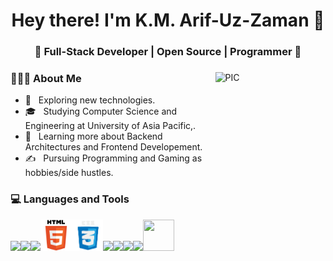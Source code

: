 <h1 align="center">Hey there! I'm K.M. Arif-Uz-Zaman 👋 </h1>
<h3 align="center">🚀 Full-Stack Developer | Open Source | Programmer  🚀</h3>
<div>
<img width = "35%" align="right" alt="PIC" height="300px" src="https://media3.giphy.com/media/qgQUggAC3Pfv687qPC/giphy.gif" />
<div align="left"> 
  <h3> 👨🏻‍💻 About Me </h3>

  - 🤔 &nbsp; Exploring new technologies.
  - 🎓 &nbsp; Studying Computer Science and Engineering at University of Asia Pacific,.
  - 🌱 &nbsp; Learning more about Backend Architectures and Frontend Developement.
  - ✍️ &nbsp; Pursuing Programming and Gaming as hobbies/side hustles.  
</div> 
</div>
<!--- <img src="https://media3.giphy.com/media/kdFc8fubgS31b8DsVu/giphy.webp" width="50"> --->
<div>
  <h3> 💻 Languages and Tools </h3>
  <p>
   <img src="https://media.giphy.com/media/3rCcV6sC1o2GY/giphy.gif" width="50"><img src="https://tehnoblok22.rs/wp-content/uploads/2021/06/c-logo.jpg" width="50"><img src="https://d2gbo5uoddvg5.cloudfront.net/images/modules/technologies/dev/developpement_java_maroc.gif"  width="50"><img src="https://raw.githubusercontent.com/devicons/devicon/master/icons/html5/html5-original-wordmark.svg" width="50"><img src="https://raw.githubusercontent.com/Zenfection/Image/master/2021/06/08-15-57-53-68747470733a2f2f6d65646961302e67697068792e636f6d2f6d656469612f667345615a6c644e43384131504a336d77702f736f757263652e676966.gif" width="50"><img src="https://media3.giphy.com/media/ln7z2eWriiQAllfVcn/200w.webp" width="50"><img src="https://i.giphy.com/media/LMt9638dO8dftAjtco/200.webp"   width="50"><img src="https://i.giphy.com/media/IdyAQJVN2kVPNUrojM/200.webp" width="50"><img src="https://media.giphy.com/media/SU2ic3wTfuC6JhD1lA/giphy.gif" width="50"><img src="https://maxmautner.com/public/images/django.gif" height="50" width="50">
 
<p>
   
</div> 
